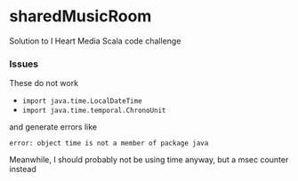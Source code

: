 # sharedMusicRoom
Solution to I Heart Media Scala code challenge

### Issues ###
These do not work

- `import java.time.LocalDateTime`
- `import java.time.temporal.ChronoUnit`

and generate errors like 

`error: object time is not a member of package java`

Meanwhile, I should probably not be using time anyway, but a msec counter instead
